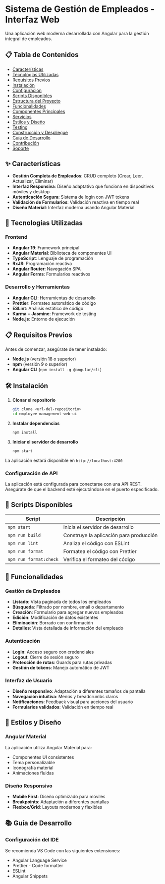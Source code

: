 # Sistema de Gestión de Empleados - Interfaz Web

Una aplicación web moderna desarrollada con Angular para la gestión integral de empleados.

## 📋 Tabla de Contenidos

- [Características](#características)
- [Tecnologías Utilizadas](#tecnologías-utilizadas)
- [Requisitos Previos](#requisitos-previos)
- [Instalación](#instalación)
- [Configuración](#configuración)
- [Scripts Disponibles](#scripts-disponibles)
- [Estructura del Proyecto](#estructura-del-proyecto)
- [Funcionalidades](#funcionalidades)
- [Componentes Principales](#componentes-principales)
- [Servicios](#servicios)
- [Estilos y Diseño](#estilos-y-diseño)
- [Testing](#testing)
- [Construcción y Despliegue](#construcción-y-despliegue)
- [Guía de Desarrollo](#guía-de-desarrollo)
- [Contribución](#contribución)
- [Soporte](#soporte)

## ✨ Características

- **Gestión Completa de Empleados**: CRUD completo (Crear, Leer, Actualizar, Eliminar)
- **Interfaz Responsiva**: Diseño adaptativo que funciona en dispositivos móviles y desktop
- **Autenticación Segura**: Sistema de login con JWT tokens
- **Validación de Formularios**: Validación reactiva en tiempo real
- **Diseño Material**: Interfaz moderna usando Angular Material

## 🚀 Tecnologías Utilizadas

### Frontend

- **Angular 19**: Framework principal
- **Angular Material**: Biblioteca de componentes UI
- **TypeScript**: Lenguaje de programación
- **RxJS**: Programación reactiva
- **Angular Router**: Navegación SPA
- **Angular Forms**: Formularios reactivos

### Desarrollo y Herramientas

- **Angular CLI**: Herramientas de desarrollo
- **Prettier**: Formateo automático de código
- **ESLint**: Análisis estático de código
- **Karma + Jasmine**: Framework de testing
- **Node.js**: Entorno de ejecución

## 📋 Requisitos Previos

Antes de comenzar, asegúrate de tener instalado:

- **Node.js** (versión 18 o superior)
- **npm** (versión 9 o superior)
- **Angular CLI** (`npm install -g @angular/cli`)

## 🛠️ Instalación

1. **Clonar el repositorio**

    ```bash
    git clone <url-del-repositorio>
    cd employee-management-web-ui
    ```

2. **Instalar dependencias**

    ```bash
    npm install
    ```

3. **Iniciar el servidor de desarrollo**
    ```bash
    npm start
    ```

La aplicación estará disponible en `http://localhost:4200`

### Configuración de API

La aplicación está configurada para conectarse con una API REST. Asegúrate de que el backend esté ejecutándose en el puerto especificado.

## 📜 Scripts Disponibles

| Script                 | Descripción                             |
| ---------------------- | --------------------------------------- |
| `npm start`            | Inicia el servidor de desarrollo        |
| `npm run build`        | Construye la aplicación para producción |
| `npm run lint`         | Analiza el código con ESLint            |
| `npm run format`       | Formatea el código con Prettier         |
| `npm run format:check` | Verifica el formateo del código         |

## 🎯 Funcionalidades

### Gestión de Empleados

- **Listado**: Vista paginada de todos los empleados
- **Búsqueda**: Filtrado por nombre, email o departamento
- **Creación**: Formulario para agregar nuevos empleados
- **Edición**: Modificación de datos existentes
- **Eliminación**: Borrado con confirmación
- **Detalles**: Vista detallada de información del empleado

### Autenticación

- **Login**: Acceso seguro con credenciales
- **Logout**: Cierre de sesión seguro
- **Protección de rutas**: Guards para rutas privadas
- **Gestión de tokens**: Manejo automático de JWT

### Interfaz de Usuario

- **Diseño responsivo**: Adaptación a diferentes tamaños de pantalla
- **Navegación intuitiva**: Menús y breadcrumbs claros
- **Notificaciones**: Feedback visual para acciones del usuario
- **Formularios validados**: Validación en tiempo real

## 🎨 Estilos y Diseño

### Angular Material

La aplicación utiliza Angular Material para:

- Componentes UI consistentes
- Tema personalizable
- Iconografía material
- Animaciones fluidas

### Diseño Responsivo

- **Mobile First**: Diseño optimizado para móviles
- **Breakpoints**: Adaptación a diferentes pantallas
- **Flexbox/Grid**: Layouts modernos y flexibles

## 📚 Guía de Desarrollo

### Configuración del IDE

Se recomienda VS Code con las siguientes extensiones:

- Angular Language Service
- Prettier - Code formatter
- ESLint
- Angular Snippets
